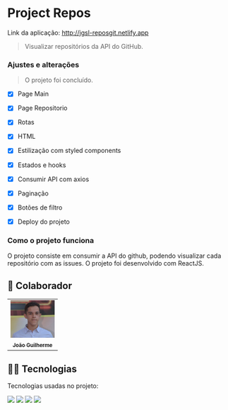 # Project Repos

Link da aplicação: http://jgsl-reposgit.netlify.app

> Visualizar repositórios da API do GitHub.

### Ajustes e alterações

> O projeto foi concluído.

- [x] Page Main 
- [x] Page Repositorio 
- [x] Rotas
- [x] HTML
- [x] Estilização com styled components
- [x] Estados e hooks
- [x] Consumir API com axios
- [x] Paginação
- [x] Botões de filtro
- [x] Deploy do projeto


### Como o projeto funciona

O projeto consiste em consumir a API do github, podendo visualizar cada repositório com as issues.
O projeto foi desenvolvido com ReactJS.

## 🤝 Colaborador

<table>
  <tr>
    <td align="center">
      <a href="#">
        <img src="./src/assets/gui.png" width="100px;" alt="Foto do João Guilherme no GitHub"/><br>
        <sub>
          <b>João Guilherme</b>
        </sub>
      </a>
    </td>
  </tr>
</table>

## 👨‍💻 Tecnologias
Tecnologias usadas no projeto:

<img src="https://img.shields.io/badge/HTML-239120?style=for-the-badge&logo=html5&logoColor=white" />
<img src="https://img.shields.io/badge/CSS3-1572B6?style=for-the-badge&logo=css3&logoColor=white" />
<img src="https://img.shields.io/badge/JavaScript-F7DF1E?style=for-the-badge&logo=javascript&logoColor=black" />
<img src="https://img.shields.io/badge/React-20232A?style=for-the-badge&logo=react&logoColor=61DAFB" />
